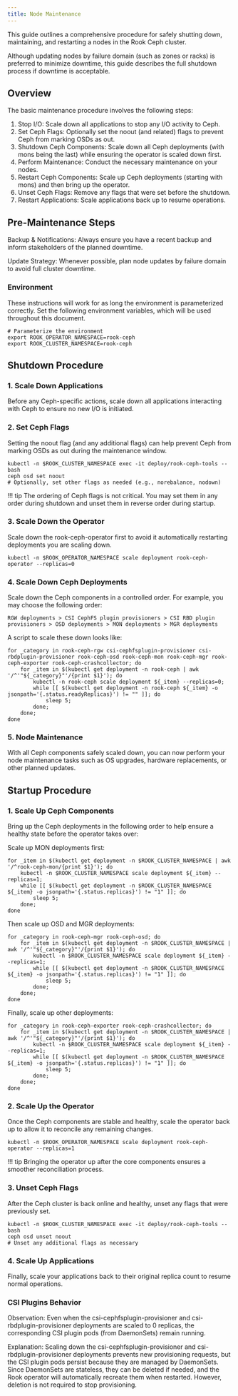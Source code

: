 ```yaml
---
title: Node Maintenance
---
```


This guide outlines a comprehensive procedure for safely shutting down, maintaining, and restarting a nodes in the Rook Ceph cluster.

Although updating nodes by failure domain (such as zones or racks) is preferred to minimize downtime, this guide describes the full shutdown process if downtime is acceptable.

## Overview

The basic maintenance procedure involves the following steps:

1. Stop I/O: Scale down all applications to stop any I/O activity to Ceph.
2. Set Ceph Flags: Optionally set the noout (and related) flags to prevent Ceph from marking OSDs as out.
3. Shutdown Ceph Components: Scale down all Ceph deployments (with mons being the last) while ensuring the operator is scaled down first.
4. Perform Maintenance: Conduct the necessary maintenance on your nodes.
5. Restart Ceph Components: Scale up Ceph deployments (starting with mons) and then bring up the operator.
6. Unset Ceph Flags: Remove any flags that were set before the shutdown.
7. Restart Applications: Scale applications back up to resume operations.

## Pre-Maintenance Steps

Backup & Notifications: Always ensure you have a recent backup and inform stakeholders of the planned downtime.

Update Strategy: Whenever possible, plan node updates by failure domain to avoid full cluster downtime.

### Environment

These instructions will work for as long the environment is parameterized correctly.
Set the following environment variables, which will be used throughout this document.

```console
# Parameterize the environment
export ROOK_OPERATOR_NAMESPACE=rook-ceph
export ROOK_CLUSTER_NAMESPACE=rook-ceph
```

## Shutdown Procedure

### **1. Scale Down Applications**

Before any Ceph-specific actions, scale down all applications interacting with Ceph to ensure no new I/O is initiated.

### **2. Set Ceph Flags**

Setting the noout flag (and any additional flags) can help prevent Ceph from marking OSDs as out during the maintenance window.

```console
kubectl -n $ROOK_CLUSTER_NAMESPACE exec -it deploy/rook-ceph-tools -- bash
ceph osd set noout
# Optionally, set other flags as needed (e.g., norebalance, nodown)
```

!!! tip
    The ordering of Ceph flags is not critical. You may set them in any order during shutdown and unset them in reverse order during startup.

### **3. Scale Down the Operator**

Scale down the rook-ceph-operator first to avoid it automatically restarting deployments you are scaling down.

```console
kubectl -n $ROOK_OPERATOR_NAMESPACE scale deployment rook-ceph-operator --replicas=0
```

### **4. Scale Down Ceph Deployments**

Scale down the Ceph components in a controlled order. For example, you may choose the following order:

```console
RGW deployments > CSI CephFS plugin provisioners > CSI RBD plugin provisioners > OSD deployments > MON deployments > MGR deployments
```

A script to scale these down looks like:

```console
for _category in rook-ceph-rgw csi-cephfsplugin-provisioner csi-rbdplugin-provisioner rook-ceph-osd rook-ceph-mon rook-ceph-mgr rook-ceph-exporter rook-ceph-crashcollector; do
    for _item in $(kubectl get deployment -n rook-ceph | awk '/^'"${_category}"'/{print $1}'); do
        kubectl -n rook-ceph scale deployment ${_item} --replicas=0;
        while [[ $(kubectl get deployment -n rook-ceph ${_item} -o jsonpath='{.status.readyReplicas}') != "" ]]; do
            sleep 5;
        done;
    done;
done
```

### **5. Node Maintenance**

With all Ceph components safely scaled down, you can now perform your node maintenance tasks such as OS upgrades, hardware replacements, or other planned updates.

## Startup Procedure

### **1. Scale Up Ceph Components**

Bring up the Ceph deployments in the following order to help ensure a healthy state before the operator takes over:

Scale up MON deployments first:

```console
for _item in $(kubectl get deployment -n $ROOK_CLUSTER_NAMESPACE | awk '/^rook-ceph-mon/{print $1}'); do
    kubectl -n $ROOK_CLUSTER_NAMESPACE scale deployment ${_item} --replicas=1;
    while [[ $(kubectl get deployment -n $ROOK_CLUSTER_NAMESPACE ${_item} -o jsonpath='{.status.replicas}') != "1" ]]; do
        sleep 5;
    done;
done
```

Then scale up OSD and MGR deployments:

```console
for _category in rook-ceph-mgr rook-ceph-osd; do
    for _item in $(kubectl get deployment -n $ROOK_CLUSTER_NAMESPACE | awk '/^'"${_category}"'/{print $1}'); do
        kubectl -n $ROOK_CLUSTER_NAMESPACE scale deployment ${_item} --replicas=1;
        while [[ $(kubectl get deployment -n $ROOK_CLUSTER_NAMESPACE ${_item} -o jsonpath='{.status.replicas}') != "1" ]]; do
            sleep 5;
        done;
    done;
done
```

Finally, scale up other deployments:

```console
for _category in rook-ceph-exporter rook-ceph-crashcollector; do
    for _item in $(kubectl get deployment -n $ROOK_CLUSTER_NAMESPACE | awk '/^'"${_category}"'/{print $1}'); do
        kubectl -n $ROOK_CLUSTER_NAMESPACE scale deployment ${_item} --replicas=1;
        while [[ $(kubectl get deployment -n $ROOK_CLUSTER_NAMESPACE ${_item} -o jsonpath='{.status.replicas}') != "1" ]]; do
            sleep 5;
        done;
    done;
done
```

### **2. Scale Up the Operator**

Once the Ceph components are stable and healthy, scale the operator back up to allow it to reconcile any remaining changes.

```console
kubectl -n $ROOK_OPERATOR_NAMESPACE scale deployment rook-ceph-operator --replicas=1
```

!!! tip
    Bringing the operator up after the core components ensures a smoother reconciliation process.

### **3. Unset Ceph Flags**

After the Ceph cluster is back online and healthy, unset any flags that were previously set.

```console
kubectl -n $ROOK_CLUSTER_NAMESPACE exec -it deploy/rook-ceph-tools -- bash
ceph osd unset noout
# Unset any additional flags as necessary
```

### **4. Scale Up Applications**

Finally, scale your applications back to their original replica count to resume normal operations.

### CSI Plugins Behavior

Observation: Even when the csi-cephfsplugin-provisioner and csi-rbdplugin-provisioner deployments are scaled to 0 replicas, the corresponding CSI plugin pods (from DaemonSets) remain running.

Explanation: Scaling down the csi-cephfsplugin-provisioner and csi-rbdplugin-provisioner deployments prevents new provisioning requests, but the CSI plugin pods persist because they are managed by DaemonSets. Since DaemonSets are stateless, they can be deleted if needed, and the Rook operator will automatically recreate them when restarted. However, deletion is not required to stop provisioning.
